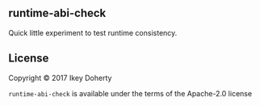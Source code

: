 runtime-abi-check
-----------------

Quick little experiment to test runtime consistency.

License
-------

Copyright © 2017 Ikey Doherty

`runtime-abi-check` is available under the terms of the Apache-2.0 license
